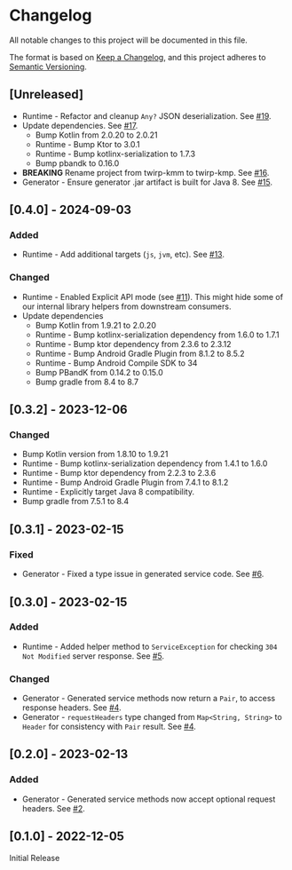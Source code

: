 # Changelog

All notable changes to this project will be documented in this file.

The format is based on [Keep a Changelog](https://keepachangelog.com/en/1.0.0/), and this project adheres to [Semantic Versioning](https://semver.org/spec/v2.0.0.html).

## [Unreleased]

 * Runtime - Refactor and cleanup `Any?` JSON deserialization. See [#19](https://github.com/collectiveidea/twirp-kmp/pull/19). 
 * Update dependencies. See [#17](https://github.com/collectiveidea/twirp-kmp/pull/17).
    * Bump Kotlin from 2.0.20 to 2.0.21
    * Runtime - Bump Ktor to 3.0.1
    * Runtime - Bump kotlinx-serialization to 1.7.3
    * Bump pbandk to 0.16.0
 * **BREAKING** Rename project from twirp-kmm to twirp-kmp. See [#16](https://github.com/collectiveidea/twirp-kmm/pull/16).
 * Generator - Ensure generator .jar artifact is built for Java 8. See [#15](https://github.com/collectiveidea/twirp-kmm/pull/15).

## [0.4.0] - 2024-09-03

### Added

 * Runtime - Add additional targets (`js`, `jvm`, etc). See [#13](https://github.com/collectiveidea/twirp-kmm/pull/13).

### Changed

 * Runtime - Enabled Explicit API mode (see [#11](https://github.com/collectiveidea/twirp-kmm/pull/11)). This
   might hide some of our internal library helpers from downstream consumers.
 * Update dependencies
   * Bump Kotlin from 1.9.21 to 2.0.20
   * Runtime - Bump kotlinx-serialization dependency from 1.6.0 to 1.7.1
   * Runtime - Bump ktor dependency from 2.3.6 to 2.3.12
   * Runtime - Bump Android Gradle Plugin from 8.1.2 to 8.5.2
   * Runtime - Bump Android Compile SDK to 34
   * Bump PBandK from 0.14.2 to 0.15.0
   * Bump gradle from 8.4 to 8.7

## [0.3.2] - 2023-12-06

### Changed

 * Bump Kotlin version from 1.8.10 to 1.9.21
 * Runtime - Bump kotlinx-serialization dependency from 1.4.1 to 1.6.0
 * Runtime - Bump ktor dependency from 2.2.3 to 2.3.6
 * Runtime - Bump Android Gradle Plugin from 7.4.1 to 8.1.2
 * Runtime - Explicitly target Java 8 compatibility.
 * Bump gradle from 7.5.1 to 8.4

## [0.3.1] - 2023-02-15

### Fixed

 * Generator - Fixed a type issue in generated service code. See [#6](https://github.com/collectiveidea/twirp-kmm/pull/6).

## [0.3.0] - 2023-02-15

### Added

 * Runtime - Added helper method to `ServiceException` for checking `304 Not Modified` server response. See [#5](https://github.com/collectiveidea/twirp-kmm/pull/5).

### Changed

 * Generator - Generated service methods now return a `Pair`, to access response headers. See [#4](https://github.com/collectiveidea/twirp-kmm/pull/4).
 * Generator - `requestHeaders` type changed from `Map<String, String>` to `Header` for consistency with `Pair` result. See [#4](https://github.com/collectiveidea/twirp-kmm/pull/4).

## [0.2.0] - 2023-02-13

### Added

 * Generator - Generated service methods now accept optional request headers. See [#2](https://github.com/collectiveidea/twirp-kmm/pull/2).

## [0.1.0] - 2022-12-05

Initial Release
